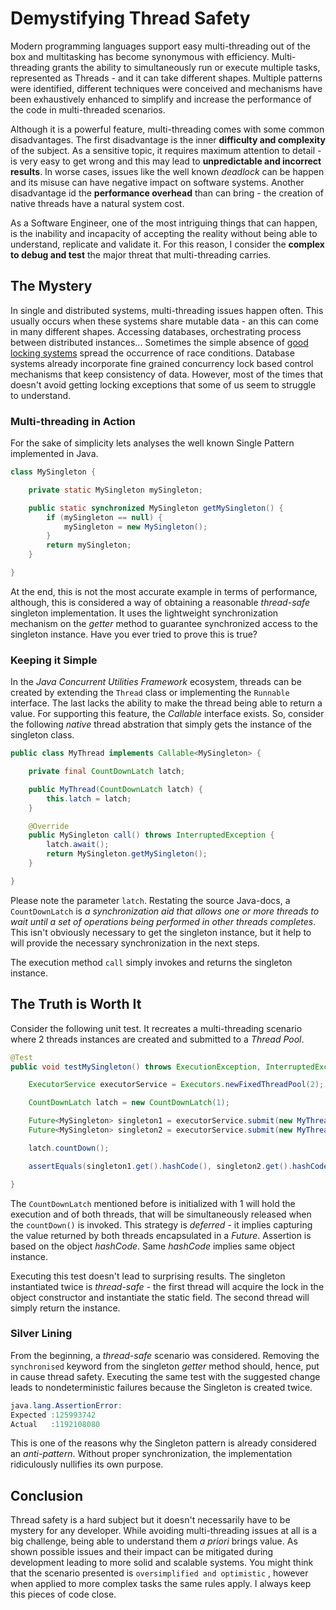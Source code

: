 # Demystifying Thread Safety

Modern programming languages support easy multi-threading out of the box and multitasking has become synonymous with efficiency. Multi-threading grants the ability to simultaneously run or execute multiple tasks, represented as Threads - and it can take different shapes. Multiple patterns were identified, different techniques were conceived and mechanisms have been exhaustively enhanced to simplify and increase the performance of the code in multi-threaded scenarios.

Although it is a powerful feature, multi-threading comes with some common disadvantages. The first disadvantage is the inner **difficulty and complexity** of the subject. As a sensitive topic, it requires maximum attention to detail - is very easy to get wrong and this may lead to **unpredictable and incorrect results**. In worse cases, issues like the well known _deadlock_ can be happen and its misuse can have negative impact on software systems. Another disadvantage id the **performance overhead** than can bring - the creation of native threads have a natural system cost.

As a Software Engineer, one of the most intriguing things that can happen, is the inability and incapacity of accepting the reality without being able to understand, replicate and validate it. For this reason, I consider the **complex to debug and test** the major threat that multi-threading carries.

## The Mystery

In single and distributed systems, multi-threading issues happen often. This usually occurs when these systems share mutable data - an this can come in many different shapes. Accessing databases, orchestrating process between distributed instances... Sometimes the simple absence of [good locking systems](https://docs.hazelcast.org/docs/3.2/manual/html/lock.html) spread the occurrence of race conditions. Database systems already incorporate fine grained concurrency lock based control mechanisms that keep consistency of data. However, most of the times that doesn't avoid getting locking exceptions that some of us seem to struggle to understand.

### Multi-threading in Action

For the sake of simplicity lets analyses the well known Single Pattern implemented in Java.

```java
class MySingleton {

    private static MySingleton mySingleton;

    public static synchronized MySingleton getMySingleton() {
        if (mySingleton == null) {
            mySingleton = new MySingleton();
        }
        return mySingleton;
    }

}
```

At the end, this is not the most accurate example in terms of performance, although, this is considered a way of obtaining a reasonable _thread-safe_ singleton implementation. It uses the lightweight synchronization mechanism on the _getter_ method to guarantee synchronized access to the singleton instance. Have you ever tried to prove this is true?

### Keeping it Simple

In the _Java Concurrent Utilities Framework_ ecosystem, threads can be created by extending the `Thread` class or implementing the `Runnable` interface. The last lacks the ability to make the thread being able to return a value. For supporting this feature, the _Callable_ interface exists. So, consider the following _native_ thread abstration that simply gets the instance of the singleton class.

```java
public class MyThread implements Callable<MySingleton> {

    private final CountDownLatch latch;

    public MyThread(CountDownLatch latch) {
        this.latch = latch;
    }

    @Override
    public MySingleton call() throws InterruptedException {
        latch.await();
        return MySingleton.getMySingleton();
    }

}
```

Please note the parameter `latch`. Restating the source Java-docs, a `CountDownLatch` is _a synchronization aid that allows one or more threads to wait until a set of operations being performed in other threads completes_. This isn't obviously necessary to get the singleton instance, but it help to will provide the necessary synchronization in the next steps.

The execution method `call` simply invokes and returns the singleton instance.

## The Truth is Worth It

Consider the following unit test. It recreates a multi-threading scenario where 2 threads instances are created and submitted to a _Thread Pool_.

```java
@Test
public void testMySingleton() throws ExecutionException, InterruptedException {

    ExecutorService executorService = Executors.newFixedThreadPool(2);

    CountDownLatch latch = new CountDownLatch(1);

    Future<MySingleton> singleton1 = executorService.submit(new MyThread(latch));
    Future<MySingleton> singleton2 = executorService.submit(new MyThread(latch));

    latch.countDown();

    assertEquals(singleton1.get().hashCode(), singleton2.get().hashCode());

}
```

The `CountDownLatch` mentioned before is initialized with 1 will hold the execution and of both threads, that will be simultaneously released when the `countDown()` is invoked. This strategy is _deferred_ - it implies capturing the value returned by both threads encapsulated in a _Future_. Assertion is based on the object _hashCode_. Same _hashCode_ implies same object instance.

Executing this test doesn't lead to surprising results. The singleton instantiated twice is _thread-safe_ - the first thread will acquire the lock in the object constructor and instantiate the static field. The second thread will simply return the instance.

### Silver Lining

From the beginning, a _thread-safe_ scenario was considered. Removing the `synchronised` keyword from the singleton _getter_ method should, hence, put in cause thread safety. Executing the same test with the suggested change leads to nondeterministic failures because the Singleton is created twice.

```java
java.lang.AssertionError: 
Expected :125993742
Actual   :1192108080
```

This is one of the reasons why the Singleton pattern is already considered an _anti-pattern_. Without proper synchronization, the implementation ridiculously nullifies its own purpose.

## Conclusion

Thread safety is a hard subject but it doesn't necessarily have to be mystery for any developer. While avoiding multi-threading issues at all is a big challenge, being able to understand them _a priori_ brings value. As shown possible issues and their impact can be mitigated during development leading to more solid and scalable systems. You might think that the scenario presented is `oversimplified and optimistic` , however when applied to more complex tasks the same rules apply. I always keep this pieces of code close.

